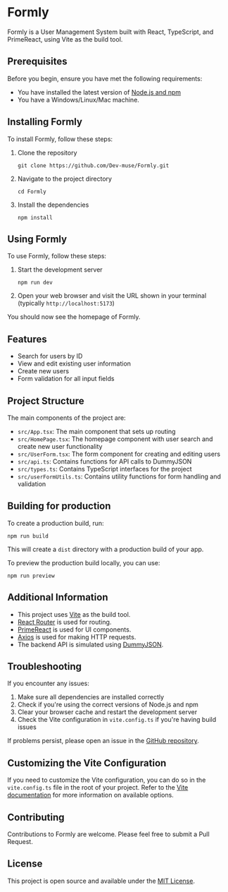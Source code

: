 # Formly

Formly is a User Management System built with React, TypeScript, and PrimeReact, using Vite as the build tool.

## Prerequisites

Before you begin, ensure you have met the following requirements:

- You have installed the latest version of [Node.js and npm](https://nodejs.org/en/download/)
- You have a Windows/Linux/Mac machine.

## Installing Formly

To install Formly, follow these steps:

1. Clone the repository
   ```
   git clone https://github.com/Dev-muse/Formly.git
   ```
2. Navigate to the project directory
   ```
   cd Formly
   ```
3. Install the dependencies
   ```
   npm install
   ```

## Using Formly

To use Formly, follow these steps:

1. Start the development server
   ```
   npm run dev
   ```
2. Open your web browser and visit the URL shown in your terminal (typically `http://localhost:5173`)

You should now see the homepage of Formly.

## Features

- Search for users by ID
- View and edit existing user information
- Create new users
- Form validation for all input fields

## Project Structure

The main components of the project are:

- `src/App.tsx`: The main component that sets up routing
- `src/HomePage.tsx`: The homepage component with user search and create new user functionality
- `src/UserForm.tsx`: The form component for creating and editing users
- `src/api.ts`: Contains functions for API calls to DummyJSON
- `src/types.ts`: Contains TypeScript interfaces for the project
- `src/userFormUtils.ts`: Contains utility functions for form handling and validation

## Building for production

To create a production build, run:

```
npm run build
```

This will create a `dist` directory with a production build of your app.

To preview the production build locally, you can use:

```
npm run preview
```

## Additional Information

- This project uses [Vite](https://vitejs.dev/) as the build tool.
- [React Router](https://reactrouter.com/) is used for routing.
- [PrimeReact](https://www.primefaces.org/primereact/) is used for UI components.
- [Axios](https://axios-http.com/) is used for making HTTP requests.
- The backend API is simulated using [DummyJSON](https://dummyjson.com/).

## Troubleshooting

If you encounter any issues:

1. Make sure all dependencies are installed correctly
2. Check if you're using the correct versions of Node.js and npm
3. Clear your browser cache and restart the development server
4. Check the Vite configuration in `vite.config.ts` if you're having build issues

If problems persist, please open an issue in the [GitHub repository](https://github.com/Dev-muse/Formly).

## Customizing the Vite Configuration

If you need to customize the Vite configuration, you can do so in the `vite.config.ts` file in the root of your project. Refer to the [Vite documentation](https://vitejs.dev/config/) for more information on available options.

## Contributing

Contributions to Formly are welcome. Please feel free to submit a Pull Request.

## License

This project is open source and available under the [MIT License](LICENSE).
